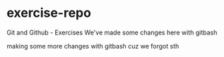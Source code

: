 # exercise-repo
Git and Github - Exercises
We've made some changes here with gitbash

making some more changes with gitbash cuz we forgot sth
